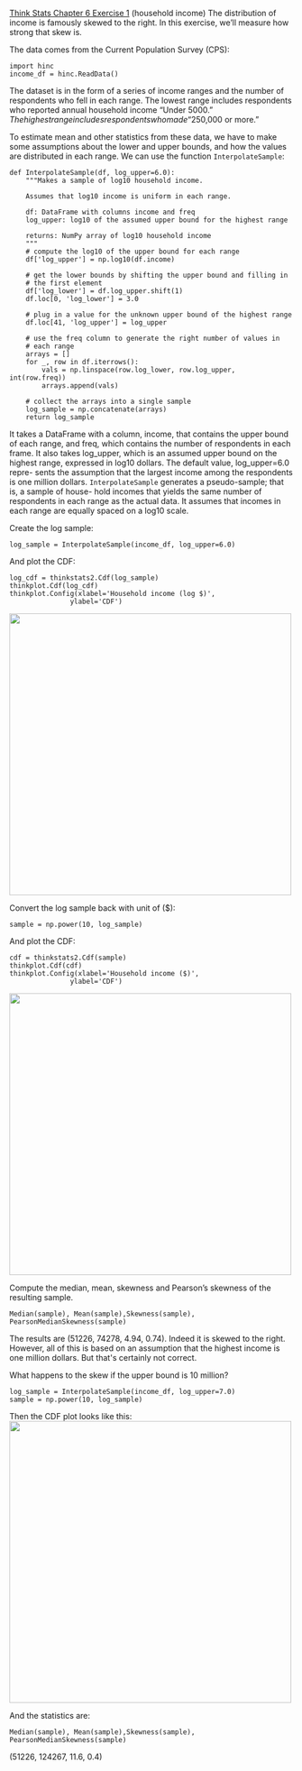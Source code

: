 [Think Stats Chapter 6 Exercise 1](http://greenteapress.com/thinkstats2/html/thinkstats2007.html#toc60) (household income)
The distribution of income is famously skewed to the right. In
this exercise, we’ll measure how strong that skew is.

The data comes from the Current Population Survey (CPS):
```
import hinc
income_df = hinc.ReadData()
```
The dataset is in the form of a series of income ranges and the number of respondents who fell in each range. The lowest range includes respondents who reported annual household income “Under $5000.” The highest range includes respondents who made “$250,000 or more.”

To estimate mean and other statistics from these data, we have to make some assumptions about the lower and upper bounds, and how the values are distributed in each range. We can use the function ```InterpolateSample```:
```
def InterpolateSample(df, log_upper=6.0):
    """Makes a sample of log10 household income.

    Assumes that log10 income is uniform in each range.

    df: DataFrame with columns income and freq
    log_upper: log10 of the assumed upper bound for the highest range

    returns: NumPy array of log10 household income
    """
    # compute the log10 of the upper bound for each range
    df['log_upper'] = np.log10(df.income)

    # get the lower bounds by shifting the upper bound and filling in
    # the first element
    df['log_lower'] = df.log_upper.shift(1)
    df.loc[0, 'log_lower'] = 3.0

    # plug in a value for the unknown upper bound of the highest range
    df.loc[41, 'log_upper'] = log_upper

    # use the freq column to generate the right number of values in
    # each range
    arrays = []
    for _, row in df.iterrows():
        vals = np.linspace(row.log_lower, row.log_upper, int(row.freq))
        arrays.append(vals)

    # collect the arrays into a single sample
    log_sample = np.concatenate(arrays)
    return log_sample
```

It takes a DataFrame with a column, income, that contains the upper bound of each range, and freq, which contains the number of respondents in each frame.
It also takes log_upper, which is an assumed upper bound on the highest range, expressed in log10 dollars. The default value, log_upper=6.0 repre- sents the assumption that the largest income among the respondents is one million dollars.
```InterpolateSample``` generates a pseudo-sample; that is, a sample of house- hold incomes that yields the same number of respondents in each range as the actual data. It assumes that incomes in each range are equally spaced on a log10 scale.

Create the log sample:
```
log_sample = InterpolateSample(income_df, log_upper=6.0)
```
And plot the CDF:
```
log_cdf = thinkstats2.Cdf(log_sample)
thinkplot.Cdf(log_cdf)
thinkplot.Config(xlabel='Household income (log $)',
               ylabel='CDF')
```
<img src = "https://github.com/katiehuang1221/dsp/blob/master/img/Exercise6_1_1.png" width =500>


Convert the log sample back with unit of ($):
```
sample = np.power(10, log_sample)
```
And plot the CDF:
```
cdf = thinkstats2.Cdf(sample)
thinkplot.Cdf(cdf)
thinkplot.Config(xlabel='Household income ($)',
               ylabel='CDF')
```
<img src = "https://github.com/katiehuang1221/dsp/blob/master/img/Exercise6_1_2.png" width =500>

Compute the median, mean, skewness and Pearson’s skewness of the resulting sample.
```
Median(sample), Mean(sample),Skewness(sample), PearsonMedianSkewness(sample)
```
The results are (51226, 74278, 4.94, 0.74). Indeed it is skewed to the right.
However, all of this is based on an assumption that the highest income is one million dollars. But that's certainly not correct.

What happens to the skew if the upper bound is 10 million?
```
log_sample = InterpolateSample(income_df, log_upper=7.0)
sample = np.power(10, log_sample)
```
Then the CDF plot looks like this:
<img src = "https://github.com/katiehuang1221/dsp/blob/master/img/Exercise6_1_3.png" width =500>

And the statistics are:
```
Median(sample), Mean(sample),Skewness(sample), PearsonMedianSkewness(sample)
```
(51226, 124267, 11.6, 0.4)
